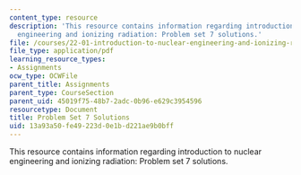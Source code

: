 ```yaml
---
content_type: resource
description: 'This resource contains information regarding introduction to nuclear
  engineering and ionizing radiation: Problem set 7 solutions.'
file: /courses/22-01-introduction-to-nuclear-engineering-and-ionizing-radiation-fall-2016/13a93a50fe49223d0e1bd221ae9b0bff_MIT22_01F16_ProblemSet7Sol.pdf
file_type: application/pdf
learning_resource_types:
- Assignments
ocw_type: OCWFile
parent_title: Assignments
parent_type: CourseSection
parent_uid: 45019f75-48b7-2adc-0b96-e629c3954596
resourcetype: Document
title: Problem Set 7 Solutions
uid: 13a93a50-fe49-223d-0e1b-d221ae9b0bff
---
```

This resource contains information regarding introduction to nuclear engineering and ionizing radiation: Problem set 7 solutions.

